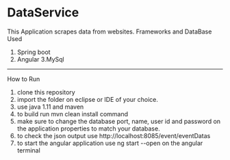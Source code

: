 # DataService
This Application scrapes data from websites.
Frameworks and DataBase Used
1. Spring boot
2. Angular 
3.MySql
------------------------------------------------------------------------------------------------------------------------------------------------------------
How to Run

1. clone this repository
2. import the folder on eclipse or IDE of your choice.
3. use java 1.11 and maven
4. to build run mvn  clean install command
5. make sure to change the database port, name, user  id and password on the application properties to match your database. 
6. to check the json output use http://localhost:8085/event/eventDatas
7. to start the angular application use ng start --open on the angular terminal

